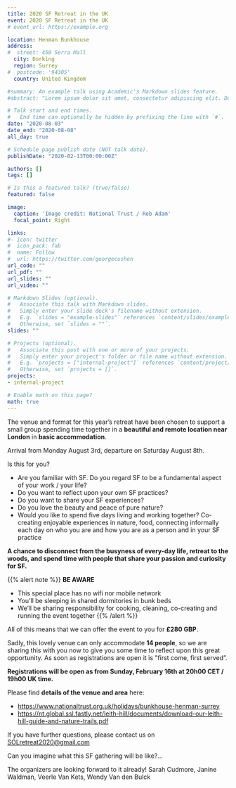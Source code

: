 ```yaml
---
title: 2020 SF Retreat in the UK
event: 2020 SF Retreat in the UK
# event_url: https://example.org

location: Henman Bunkhouse
address:
#  street: 450 Serra Mall
  city: Dorking 
  region: Surrey
#  postcode: '94305'
  country: United Kingdom

#summary: An example talk using Academic's Markdown slides feature.
#abstract: "Lorem ipsum dolor sit amet, consectetur adipiscing elit. Duis posuere tellusac convallis placerat. Proin tincidunt magna sed ex sollicitudin condimentum. Sed ac faucibus dolor, scelerisque sollicitudin nisi. Cras purus urna, suscipit quis sapien eu, pulvinar tempor diam."

# Talk start and end times.
#   End time can optionally be hidden by prefixing the line with `#`.
date: "2020-08-03"
date_end: "2020-08-08"
all_day: true

# Schedule page publish date (NOT talk date).
publishDate: "2020-02-13T00:00:00Z"

authors: []
tags: []

# Is this a featured talk? (true/false)
featured: false

image:
  caption: 'Image credit: National Trust / Rob Adam'
  focal_point: Right

links:
#- icon: twitter
#  icon_pack: fab
#  name: Follow
#  url: https://twitter.com/georgecushen
url_code: ""
url_pdf: ""
url_slides: ""
url_video: ""

# Markdown Slides (optional).
#   Associate this talk with Markdown slides.
#   Simply enter your slide deck's filename without extension.
#   E.g. `slides = "example-slides"` references `content/slides/example-slides.md`.
#   Otherwise, set `slides = ""`.
slides: ""

# Projects (optional).
#   Associate this post with one or more of your projects.
#   Simply enter your project's folder or file name without extension.
#   E.g. `projects = ["internal-project"]` references `content/project/deep-learning/index.md`.
#   Otherwise, set `projects = []`.
projects:
- internal-project

# Enable math on this page?
math: true
---
```

The venue and format for this year’s retreat have been chosen to support a small group spending time together in a **beautiful and remote location near London** in **basic accommodation**. 
 
Arrival from Monday August 3rd, departure on Saturday August 8th.    
 
Is this for you?
- Are you familiar with SF.  Do you regard SF to be a fundamental aspect of your work / your life?
- Do you want to reflect upon your own SF practices?
- Do you want to  share  your SF experiences?
- Do you love the beauty and peace of pure nature?
- Would you like to spend five days living and working together? Co-creating enjoyable experiences in nature, food, connecting informally each day on who you are and how you are as a person and in your SF practice
 
**A chance to disconnect from the busyness of every-day  life, retreat to the woods, and spend time with people that share your passion and curiosity for SF.** 
 
{{% alert note %}}
**BE AWARE**

- This special place has no wifi nor mobile network
- You’ll be sleeping in shared  dormitories in bunk beds
- We’ll be sharing responsibility for cooking, cleaning, co-creating and running the event together
{{% /alert %}}

 
All of this means that we can offer the event to you for **£280 GBP**.
 
Sadly, this lovely venue can only accommodate **14 people**, so we are sharing this with you now to give you some time to reflect upon this great opportunity. As soon as registrations are open it is "first come, first served”.
 
**Registrations will be open as from Sunday, February 16th at 20h00 CET /  19h00 UK time.**
 
Please find **details of the venue and area** here:
- https://www.nationaltrust.org.uk/holidays/bunkhouse-henman-surrey
- https://nt.global.ssl.fastly.net/leith-hill/documents/download-our-leith-hill-guide-and-nature-trails.pdf
 
 
If you have further questions, please contact us on SOLretreat2020@gmail.com
 
Can you imagine what this SF gathering will be like?...
 
The organizers are looking forward to it already!
Sarah Cudmore, Janine Waldman, Veerle Van Kets, Wendy Van den Bulck